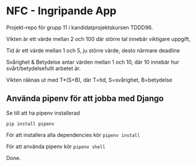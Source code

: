 # NFC - Ingripande App

Projekt-repo för grupp 11 i kandidatprojektskursen TDDD96.


Vikten är ett värde mellan 2 och 100 där större tal innebär viktigare uppgift,

Tid är ett värde mellan 1 och 5, ju större värde, desto närmare deadline

Svårighet & Betydelse antar värden mellan 1 och 10, där 10 innebär hur svårt/betydelsefullt arbetet är.

Vikten räknas ut med T*(S+B), där T=tid, S=svårighet, B=betydelse

## Använda pipenv för att jobba med Django

Se till att ha pipenv installerad

`pip install pipenv`

För att installera alla dependencies kör `pipenv install`

För att använda pipenv kör `pipenv shell`

Done.
